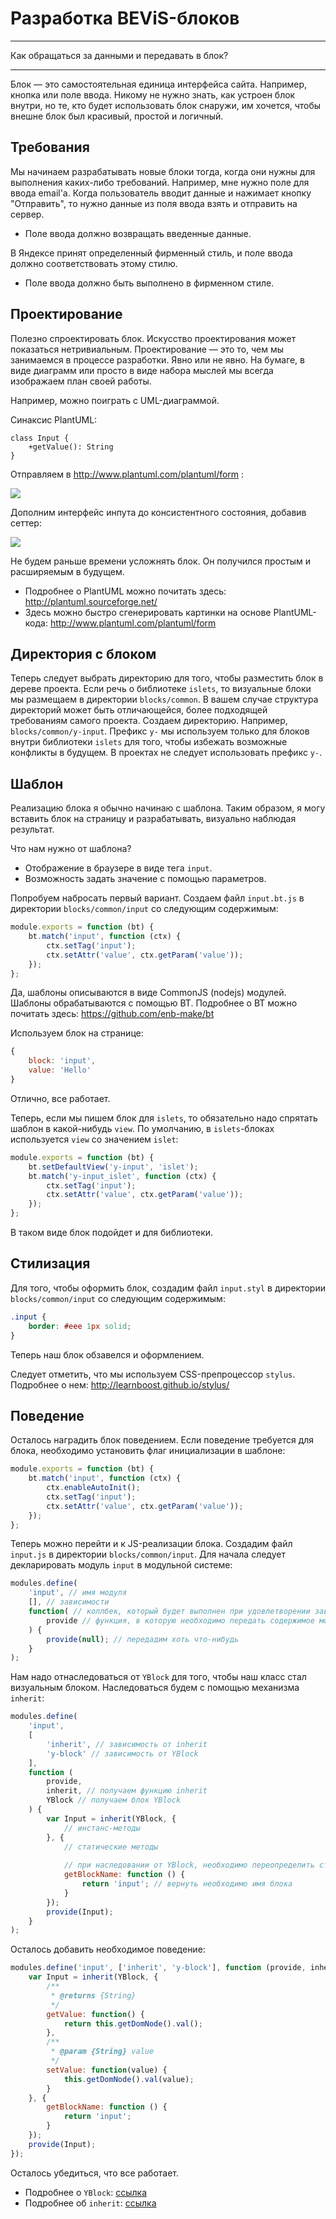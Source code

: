 # Разработка BEViS-блоков

----

Как обращаться за данными и передавать в блок?

----



Блок — это самостоятельная единица интерфейса сайта. Например, кнопка или поле ввода.
Никому не нужно знать, как устроен блок внутри, но те, кто будет использовать блок снаружи,
им хочется, чтобы внешне блок был красивый, простой и логичный.

## Требования

Мы начинаем разрабатывать новые блоки тогда, когда они нужны для выполнения каких-либо требований.
Например, мне нужно поле для ввода email'а. Когда пользователь вводит данные и нажимает кнопку "Отправить",
то нужно данные из поля ввода взять и отправить на сервер.

* Поле ввода должно возвращать введенные данные.

В Яндексе принят определенный фирменный стиль, и поле ввода должно соответствовать этому стилю.

* Поле ввода должно быть выполнено в фирменном стиле.

## Проектирование

Полезно спроектировать блок. Искусство проектирования может показаться нетривиальным. 
Проектирование — это то, чем мы занимаемся в процессе разработки. Явно или не явно.
На бумаге, в виде диаграмм или просто в виде набора мыслей мы всегда изображаем план своей работы.

Например, можно поиграть с UML-диаграммой. 

Синаксис PlantUML:

```puml
class Input {
    +getValue(): String
}
```

Отправляем в http://www.plantuml.com/plantuml/form :

<img src="http://www.plantuml.com/plantuml/img/Iyv9B2vMyCmhA2rHgEPI00BjzDIIiCISqbGDJIk5u9AYpBnqhbe0" />

Дополним интерфейс инпута до консистентного состояния, добавив сеттер:

<img src="http://www.plantuml.com/plantuml/img/Iyv9B2vMyCmhA2rHgEPI00BjzDIIiCISqbGDJIk5u9AYpBnqY7WnJBmCHCBaDBbg0G00" />

Не будем раньше времени усложнять блок. Он получился простым и расширяемым в будущем.

* Подробнее о PlantUML можно почитать здесь: http://plantuml.sourceforge.net/
* Здесь можно быстро сгенерировать картинки на основе PlantUML-кода: http://www.plantuml.com/plantuml/form

## Директория с блоком

Теперь следует выбрать директорию для того, чтобы разместить блок в дереве проекта.
Если речь о библиотеке `islets`, то визуальные блоки мы размещаем в директории `blocks/common`.
В вашем случае структура директорий может быть отличающейся, более подходящей требованиям самого проекта.
Создаем директорию. Например, `blocks/common/y-input`.
Префикс `y-` мы используем только для блоков внутри библиотеки `islets` для того,
чтобы избежать возможные конфликты в будущем. В проектах не следует использовать префикс `y-`.

## Шаблон

Реализацию блока я обычно начинаю с шаблона.
Таким образом, я могу вставить блок на страницу и разрабатывать, визуально наблюдая результат.

Что нам нужно от шаблона?

* Отображение в браузере в виде тега `input`.
* Возможность задать значение с помощью параметров.

Попробуем набросать первый вариант.
Создаем файл `input.bt.js` в директории `blocks/common/input` со следующим содержимым:

```javascript
module.exports = function (bt) {
    bt.match('input', function (ctx) {
        ctx.setTag('input');
        ctx.setAttr('value', ctx.getParam('value'));
    });
};
```

Да, шаблоны описываются в виде CommonJS (nodejs) модулей.
Шаблоны обрабатываются с помощью BT. Подробнее о BT можно почитать здесь: https://github.com/enb-make/bt

Используем блок на странице:

```javascript
{
    block: 'input',
    value: 'Hello'
}
```

Отлично, все работает.

Теперь, если мы пишем блок для `islets`, то обязательно надо спрятать шаблон в какой-нибудь `view`.
По умолчанию, в `islets`-блоках используется `view` со значением `islet`:

```javascript
module.exports = function (bt) {
    bt.setDefaultView('y-input', 'islet');
    bt.match('y-input_islet', function (ctx) {
        ctx.setTag('input');
        ctx.setAttr('value', ctx.getParam('value'));
    });
};
```

В таком виде блок подойдет и для библиотеки.

## Стилизация

Для того, чтобы оформить блок, создадим файл `input.styl` в директории `blocks/common/input` со следующим содержимым:

```css
.input {
    border: #eee 1px solid;
}
```

Теперь наш блок обзавелся и оформлением.

Следует отметить, что мы используем CSS-препроцессор `stylus`. Подробнее о нем: http://learnboost.github.io/stylus/

## Поведение

Осталось наградить блок поведением.
Если поведение требуется для блока, необходимо установить флаг инициализации в шаблоне:

```javascript
module.exports = function (bt) {
    bt.match('input', function (ctx) {
        ctx.enableAutoInit();
        ctx.setTag('input');
        ctx.setAttr('value', ctx.getParam('value'));
    });
};
```

Теперь можно перейти и к JS-реализации блока. Создадим файл `input.js` в директории `blocks/common/input`.
Для начала следует декларировать модуль `input` в модульной системе:

```javascript
modules.define(
    'input', // имя модуля
    [], // зависимости
    function( // коллбек, который будет выполнен при удовлетворении зависимостей и загрузке модуля
        provide // функция, в которую необходимо передать содержимое модуля
    ) {
        provide(null); // передадим хоть что-нибудь
    }
);
```

Нам надо отнаследоваться от `YBlock` для того, чтобы наш класс стал визуальным блоком.
Наследоваться будем с помощью механизма `inherit`:

```javascript
modules.define(
    'input',
    [
        'inherit', // зависимость от inherit
        'y-block' // зависимость от YBlock
    ],
    function (
        provide,
        inherit, // получаем функцию inherit
        YBlock // получаем блок YBlock
    ) {
        var Input = inherit(YBlock, {
            // инстанс-методы
        }, {
            // статические методы
        
            // при наследовании от YBlock, необходимо переопределить статический метод getBlockName
            getBlockName: function () {
                return 'input'; // вернуть необходимо имя блока
            }
        });
        provide(Input);
    }
);
```

Осталось добавить необходимое поведение:

```javascript
modules.define('input', ['inherit', 'y-block'], function (provide, inherit, YBlock) {
    var Input = inherit(YBlock, {
        /**
         * @returns {String}
         */
        getValue: function() {
            return this.getDomNode().val();
        },
        /**
         * @param {String} value
         */
        setValue: function(value) {
            this.getDomNode().val(value);
        }
    }, {
        getBlockName: function () {
            return 'input';
        }
    });
    provide(Input);
});
```

Осталось убедиться, что все работает.

* Подробнее о `YBlock`: [ссылка](yblock.md)
* Подробнее об `inherit`: [ссылка](https://github.com/dfilatov/inherit)
